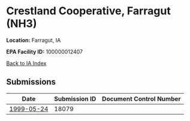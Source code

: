# Crestland Cooperative, Farragut (NH3)

**Location:** Farragut, IA

**EPA Facility ID:** 100000012407

[Back to IA Index](../../index.md)

## Submissions

| Date | Submission ID | Document Control Number |
|------|--------------|-------------------------|
| [1999-05-24](submissions/18079.md) | 18079 |  |
